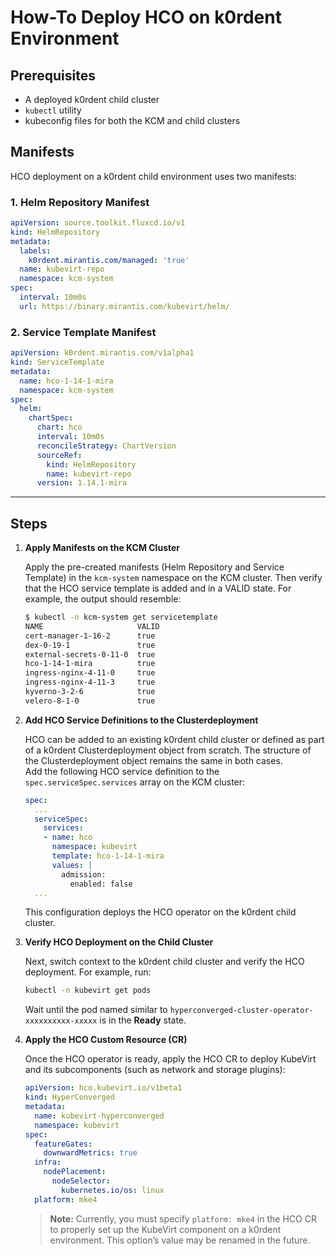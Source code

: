 # How-To Deploy HCO on k0rdent Environment

## Prerequisites

- A deployed k0rdent child cluster
- `kubectl` utility
- kubeconfig files for both the KCM and child clusters

## Manifests

HCO deployment on a k0rdent child environment uses two manifests:

### 1. Helm Repository Manifest

```yaml
apiVersion: source.toolkit.fluxcd.io/v1
kind: HelmRepository
metadata:
  labels:
    k0rdent.mirantis.com/managed: 'true'
  name: kubevirt-repo
  namespace: kcm-system
spec:
  interval: 10m0s
  url: https://binary.mirantis.com/kubevirt/helm/
```

### 2. Service Template Manifest

```yaml
apiVersion: k0rdent.mirantis.com/v1alpha1
kind: ServiceTemplate
metadata:
  name: hco-1-14-1-mira
  namespace: kcm-system
spec:
  helm:
    chartSpec:
      chart: hco
      interval: 10m0s
      reconcileStrategy: ChartVersion
      sourceRef:
        kind: HelmRepository
        name: kubevirt-repo
      version: 1.14.1-mira
```

---

## Steps

1. **Apply Manifests on the KCM Cluster**

   Apply the pre-created manifests (Helm Repository and Service Template) in the `kcm-system` namespace on the KCM cluster. Then verify that the HCO service template is added and in a VALID state. For example, the output should resemble:

   ```bash
   $ kubectl -n kcm-system get servicetemplate
   NAME                     VALID
   cert-manager-1-16-2      true
   dex-0-19-1               true
   external-secrets-0-11-0  true
   hco-1-14-1-mira          true
   ingress-nginx-4-11-0     true
   ingress-nginx-4-11-3     true
   kyverno-3-2-6            true
   velero-8-1-0             true
   ```

2. **Add HCO Service Definitions to the Clusterdeployment**

   HCO can be added to an existing k0rdent child cluster or defined as part of a k0rdent Clusterdeployment object from scratch. The structure of the Clusterdeployment object remains the same in both cases.  
   Add the following HCO service definition to the `spec.serviceSpec.services` array on the KCM cluster:

   ```yaml
   spec:
     ...
     serviceSpec:
       services:
       - name: hco
         namespace: kubevirt
         template: hco-1-14-1-mira
         values: |
           admission:
             enabled: false
     ...
   ```

   This configuration deploys the HCO operator on the k0rdent child cluster.

3. **Verify HCO Deployment on the Child Cluster**

   Next, switch context to the k0rdent child cluster and verify the HCO deployment. For example, run:

   ```bash
   kubectl -n kubevirt get pods
   ```

   Wait until the pod named similar to `hyperconverged-cluster-operator-xxxxxxxxxx-xxxxx` is in the **Ready** state.

4. **Apply the HCO Custom Resource (CR)**

   Once the HCO operator is ready, apply the HCO CR to deploy KubeVirt and its subcomponents (such as network and storage plugins):

   ```yaml
   apiVersion: hco.kubevirt.io/v1beta1
   kind: HyperConverged
   metadata:
     name: kubevirt-hyperconverged
     namespace: kubevirt
   spec:
     featureGates:
       downwardMetrics: true
     infra:
       nodePlacement:
         nodeSelector:
           kubernetes.io/os: linux
     platform: mke4
   ```

   > **Note:** Currently, you must specify `platform: mke4` in the HCO CR to properly set up the KubeVirt component on a k0rdent environment. This option’s value may be renamed in the future.
